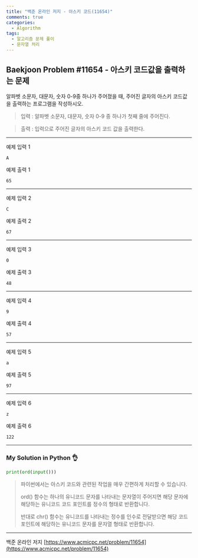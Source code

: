 ```yaml
---
title: "백준 온라인 저지 - 아스키 코드(11654)"
comments: true
categories:
  - Algorithm
tags:
  - 알고리즘 문제 풀이
  - 문자열 처리
---
```


## Baekjoon Problem #11654 - 아스키 코드값을 출력하는 문제

알파벳 소문자, 대문자, 숫자 0-9중 하나가 주어졌을 때, 주어진 글자의 아스키 코드값을 출력하는 프로그램을 작성하시오.

> 입력
> : 알파벳 소문자, 대문자, 숫자 0-9 중 하나가 첫째 줄에 주어진다.

> 출력
> : 입력으로 주어진 글자의 아스키 코드 값을 출력한다.

***
예제 입력 1
```
A
```

예제 출력 1
```
65
```
***
예제 입력 2
```
C
```

예제 출력 2
```
67
```
***
예제 입력 3
```
0
```

예제 출력 3
```
48
```
***
예제 입력 4
```
9
```

예제 출력 4
```
57
```
***
예제 입력 5
```
a
```

예제 출력 5
```
97
```
***
예제 입력 6
```
z
```

예제 출력 6
```
122
```

***
### My Solution in Python :ok_hand:

```python
print(ord(input()))
```

> 파이썬에서는 아스키 코드와 관련된 작업을 매우 간편하게 처리할 수 있습니다.
>
> ord() 함수는 하나의 유니코드 문자를 나타내는 문자열이 주어지면 해당 문자에 해당하는 유니코드 코드 포인트를 정수의 형태로 반환합니다.
>
> 반대로 chr() 함수는 유니코드를 나타내는 정수를 인수로 전달받으면 해당 코드 포인트에 해당하는 유니코드 문자를 문자열 형태로 반환합니다.

***
백준 온라인 저지 [https://www.acmicpc.net/problem/11654](https://www.acmicpc.net/problem/11654)
